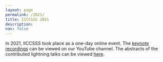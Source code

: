 ```yaml
---
layout: page
permalink: /2021/
title: IICCSSS 2021
description: 
nav: false
---
```


In 2021, IICCSSS took place as a one-day online event. The [keynote recordings](https://www.youtube.com/playlist?list=PLrQj_shmS8SPU4Np4FC1wccO0ddpGv6ni) can be viewed on our YouTube channel. The abstracts of the contributed lightning talks can be viewed [here](/assets/pdf/IICCSSS2021_AbstractBook.pdf).